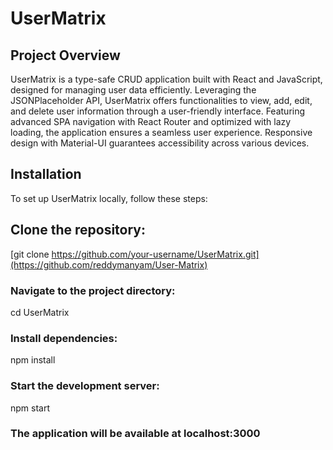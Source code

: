 # UserMatrix
## Project Overview
UserMatrix is a type-safe CRUD application built with React and JavaScript, designed for managing user data efficiently. Leveraging the JSONPlaceholder API, UserMatrix offers functionalities to view, add, edit, and delete user information through a user-friendly interface. Featuring advanced SPA navigation with React Router and optimized with lazy loading, the application ensures a seamless user experience. Responsive design with Material-UI guarantees accessibility across various devices.
## Installation
To set up UserMatrix locally, follow these steps:
## Clone the repository:
   [git clone https://github.com/your-username/UserMatrix.git](https://github.com/reddymanyam/User-Matrix)

### Navigate to the project directory:
cd UserMatrix
### Install dependencies:
npm install
### Start the development server:
npm start
### The application will be available at localhost:3000
